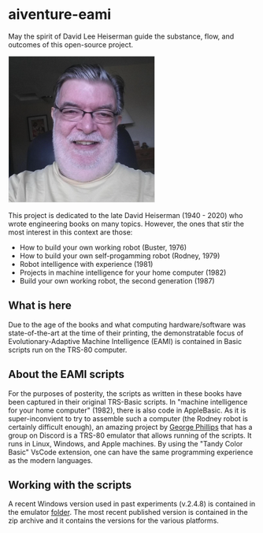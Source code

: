 # aiventure-eami

May the spirit of David Lee Heiserman guide the substance, flow, and outcomes of this open-source project.

![David Heiserman](/images/Heiserman.png "Spiritual guide")

This project is dedicated to the late David Heiserman (1940 - 2020) who wrote engineering books on many topics. However, the ones that stir the most interest in this context are those:

* How to build your own working robot (Buster, 1976)
* How to build your own self-progamming robot (Rodney, 1979)
* Robot intelligence with experience (1981)
* Projects in machine intelligence for your home computer (1982)
* Build your own working robot, the second generation (1987)

## What is here

Due to the age of the books and what computing hardware/software was state-of-the-art at the time of their printing, the demonstratable focus of Evolutionary-Adaptive Machine Intelligence (EAMI) is contained in Basic scripts run on the TRS-80 computer. 

## About the EAMI scripts

For the purposes of posterity, the scripts as written in these books have been captured in their original TRS-Basic scripts. In "machine intelligence for your home computer" (1982), there is also code in AppleBasic. As it is super-inconvient to try to assemble such a computer (the Rodney robot is certainly difficult enough), an amazing project by [George Phillips](http://48k.ca/trs80gp.html) that has a group on Discord is a TRS-80 emulator that allows running of the scripts. It runs in Linux, Windows, and Apple machines. By using the "Tandy Color Basic" VsCode extension, one can have the same programming experience as the modern languages.

## Working with the scripts

A recent Windows version used in past experiments (v.2.4.8) is contained in the emulator [folder](/emulator/trs80gp.exe). The most recent published version is contained in the zip archive and it contains the versions for the various platforms.